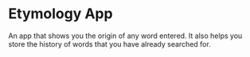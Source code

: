 # Etymology App

An app that shows you the origin of any word entered. It also helps you store the history of words that you have already searched for.
